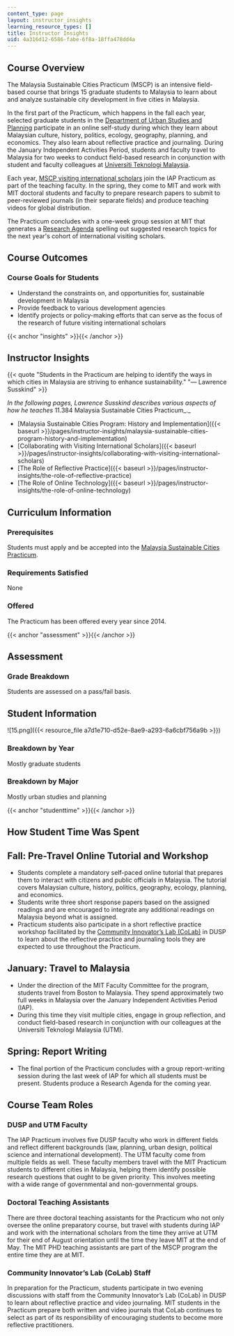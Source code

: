 ```yaml
---
content_type: page
layout: instructor_insights
learning_resource_types: []
title: Instructor Insights
uid: 4a316d12-6586-fabe-6f8a-18ffa478dd4a
---
```


Course Overview
---------------

The Malaysia Sustainable Cities Practicum (MSCP) is an intensive field-based course that brings 15 graduate students to Malaysia to learn about and analyze sustainable city development in five cities in Malaysia.

In the first part of the Practicum, which happens in the fall each year, selected graduate students in the [Department of Urban Studies and Planning](http://dusp.mit.edu/) participate in an online self-study during which they learn about Malaysian culture, history, politics, ecology, geography, planning, and economics. They also learn about reflective practice and journaling. During the January Independent Activities Period, students and faculty travel to Malaysia for two weeks to conduct field-based research in conjunction with student and faculty colleagues at [Universiti Teknologi Malaysia](http://www.utm.my/).

Each year, [MSCP visiting international scholars](https://malaysiacities.mit.edu/scholars) join the IAP Practicum as part of the teaching faculty. In the spring, they come to MIT and work with MIT doctoral students and faculty to prepare research papers to submit to peer-reviewed journals (in their separate fields) and produce teaching videos for global distribution.

The Practicum concludes with a one-week group session at MIT that generates a [Research Agenda](https://malaysiacities.mit.edu/researchagenda) spelling out suggested research topics for the next year's cohort of international visiting scholars.

Course Outcomes
---------------

### Course Goals for Students

*   Understand the constraints on, and opportunities for, sustainable development in Malaysia
*   Provide feedback to various development agencies
*   Identify projects or policy-making efforts that can serve as the focus of the research of future visiting international scholars

{{< anchor "insights" >}}{{< /anchor >}}

Instructor Insights
-------------------

{{< quote "Students in the Practicum are helping to identify the ways in which cities in Malaysia are striving to enhance sustainability." "— Lawrence Susskind" >}}

_In the following pages, Lawrence Susskind describes various aspects of how he teaches_ 11.384 Malaysia Sustainable Cities Practicum_._

*   [Malaysia Sustainable Cities Program: History and Implementation]({{< baseurl >}}/pages/instructor-insights/malaysia-sustainable-cities-program-history-and-implementation)
*   [Collaborating with Visiting International Scholars]({{< baseurl >}}/pages/instructor-insights/collaborating-with-visiting-international-scholars)
*   [The Role of Reflective Practice]({{< baseurl >}}/pages/instructor-insights/the-role-of-reflective-practice)
*   [The Role of Online Technology]({{< baseurl >}}/pages/instructor-insights/the-role-of-online-technology)

Curriculum Information
----------------------

### Prerequisites

Students must apply and be accepted into the [Malaysia Sustainable Cities Practicum](https://malaysiacities.mit.edu/).

### Requirements Satisfied

None

### Offered

The Practicum has been offered every year since 2014.

{{< anchor "assessment" >}}{{< /anchor >}}

Assessment
----------

### Grade Breakdown

Students are assessed on a pass/fail basis.

Student Information
-------------------

![15.png]({{< resource_file a7d1e710-d52e-8ae9-a293-6a6cbf756a9b >}})

### Breakdown by Year

Mostly graduate students

### Breakdown by Major

Mostly urban studies and planning

{{< anchor "studenttime" >}}{{< /anchor >}}

How Student Time Was Spent
--------------------------

Fall: Pre-Travel Online Tutorial and Workshop
---------------------------------------------

*   Students complete a mandatory self-paced online tutorial that prepares them to interact with citizens and public officials in Malaysia. The tutorial covers Malaysian culture, history, politics, geography, ecology, planning, and economics.
*   Students write three short response papers based on the assigned readings and are encouraged to integrate any additional readings on Malaysia beyond what is assigned.
*   Practicum students also participate in a short reflective practice workshop facilitated by the [Community Innovator’s Lab (CoLab)](https://colab.mit.edu/) in DUSP to learn about the reflective practice and journaling tools they are expected to use throughout the Practicum.

January: Travel to Malaysia
---------------------------

*   Under the direction of the MIT Faculty Committee for the program, students travel from Boston to Malaysia. They spend approximately two full weeks in Malaysia over the January Independent Activities Period (IAP).
*   During this time they visit multiple cities, engage in group reflection, and conduct field-based research in conjunction with our colleagues at the Universiti Teknologi Malaysia (UTM).

Spring: Report Writing
----------------------

*   The final portion of the Practicum concludes with a group report-writing session during the last week of IAP for which all students must be present. Students produce a Research Agenda for the coming year.

Course Team Roles
-----------------

### DUSP and UTM Faculty

The IAP Practicum involves five DUSP faculty who work in different fields and reflect different backgrounds (law, planning, urban design, political science and international development). The UTM faculty come from multiple fields as well. These faculty members travel with the MIT Practicum students to different cities in Malaysia, helping them identify possible research questions that ought to be given priority. This involves meeting with a wide range of governmental and non-governmental groups.

### Doctoral Teaching Assistants

There are three doctoral teaching assistants for the Practicum who not only oversee the online preparatory course, but travel with students during IAP and work with the international scholars from the time they arrive at UTM for their end of August orientation until the time they leave MIT at the end of May. The MIT PHD teaching assistants are part of the MSCP program the entire time they are at MIT.

### Community Innovator’s Lab (CoLab) Staff

In preparation for the Practicum, students participate in two evening discussions with staff from the Community Innovator’s Lab (CoLab) in DUSP to learn about reflective practice and video journaling. MIT students in the Practicum prepare both written and video journals that CoLab continues to select as part of its responsibility of encouraging students to become more reflective practitioners.